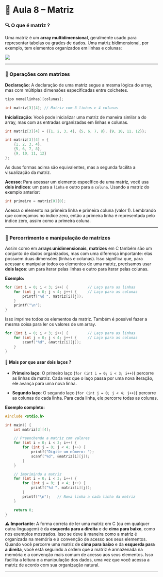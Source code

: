 # 📘 Aula 8 – Matriz

### 🔍 O que é matriz ?
Uma matriz é um **array multidimensional**, geralmente usado para representar tabelas ou grades de dados. Uma matriz bidimensional, por exemplo, tem elementos organizados em linhas e colunas:

![](https://media.geeksforgeeks.org/wp-content/uploads/20240416133310/Introduction-to-Matrix.webp)

---

### 🔵 Operações com matrizes

**Declaração:**
A declaração de uma matriz segue a mesma lógica do array, mas com múltiplas dimensões especificadas entre colchetes.
```c
tipo nome[linhas][colunas];
```
```c
int matriz[3][4]; // Matriz com 3 linhas e 4 colunas
```

**Inicialização:**
Você pode inicializar uma matriz de maneira similar a do array, mas com as entradas organizadas em linhas e colunas.

```c
int matriz[3][4] = {{1, 2, 3, 4}, {5, 6, 7, 8}, {9, 10, 11, 12}};
```
```c
int matriz[3][4] = { 
    {1, 2, 3, 4}, 
    {5, 6, 7, 8}, 
    {9, 10, 11, 12} 
};
```
As duas formas acima são equivalentes, mas a segunda facilita a visualização da matriz.

**Acesso:**
Para acessar um elemento específico de uma matriz, você usa **dois índices**: um para a `linha` e outro para a `coluna`. Usando a matriz do exemplo anterior:

```c
int primeiro = matriz[0][0];
```
Acessa o elemento na primeira linha e primeira coluna (valor 1). Lembrando que começamos no índice zero, então a primeira linha é representada pelo índice zero, assim como a primeira coluna.

---

### 🔵 Percorrimento e manipulação de matrizes
Assim como em **arrays unidimensionais**, **matrizes** em C também são um conjunto de dados organizados, mas com uma diferença importante: elas possuem duas dimensões (linhas e colunas). Isso significa que, para acessar e manipular todos os elementos de uma matriz, precisamos usar **dois laços**: um para iterar pelas linhas e outro para iterar pelas colunas.

**Exemplo:**
```c
for (int i = 0; i < 3; i++) {         // Laço para as linhas
    for (int j = 0; j < 4; j++) {     // Laço para as colunas
        printf("%d ", matriz[i][j]);
    }
    printf("\n");
}
```
Isso imprime todos os elementos da matriz. Também é possível fazer a mesma coisa para ler os valores de um array.

```c
for (int i = 0; i < 3; i++) {         // Laço para as linhas
    for (int j = 0; j < 4; j++) {     // Laço para as colunas
        scanf("%d", &matriz[i][j]);
    }
}
```

#### 🔹 **Mais por que usar dois laços ?**
- **Primeiro laço**: O primeiro laço (`for (int i = 0; i < 3; i++)`) percorre as linhas da matriz. Cada vez que o laço passa por uma nova iteração, ele avança para uma nova linha.

- **Segundo laço**: O segundo laço (`for (int j = 0; j < 4; j++)`) percorre as colunas de cada linha. Para cada linha, ele percorre todas as colunas.


**Exemplo completo:**
```c
#include <stdio.h>

int main() {
    int matriz[3][4]; 

    // Preenchendo a matriz com valores
    for (int i = 0; i < 3; i++) {        
        for (int j = 0; j < 4; j++) {     
            printf("Digite um número: ");
            scanf("%d", &matriz[i][j]);
        }
    }

    // Imprimindo a matriz
    for (int i = 0; i < 3; i++) {        
        for (int j = 0; j < 4; j++) {     
            printf("%d ", matriz[i][j]);
        }
        printf("\n");   // Nova linha a cada linha da matriz
    }

    return 0;
}
```

⚠️ **Importante:**
A forma correta de ler uma matriz em C (ou em qualquer outra linguagem) é da **esquerda para a direita** e de **cima para baixo**, como nos exemplos mostrados. Isso se deve à maneira como a matriz é organizada na memória e à convenção de acesso aos seus elementos.
Quando você percorre uma matriz de **cima para baixo** e da **esquerda para a direita**, você está seguindo a ordem que a matriz é armazenada na memória e a convenção mais comum de acesso aos seus elementos. Isso facilita a leitura e a manipulação dos dados, uma vez que você acessa a matriz de acordo com sua organização natural.

---